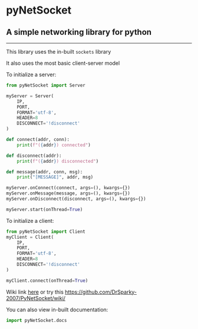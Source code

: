 # pyNetSocket
## A simple networking library for python
---
This library uses the in-built `sockets` library

It also uses the most basic client-server model

To initialize a server:
```python
from pyNetSocket import Server

myServer = Server(
    IP,
    PORT,
    FORMAT='utf-8',
    HEADER=8
    DISCONNECT='!disconnect'
)

def connect(addr, conn):
    print(f"({addr}) connected")

def disconnect(addr):
    print(f"({addr}) disconnected")

def message(addr, conn, msg):
    print("[MESSAGE]", addr, msg)

myServer.onConnect(connect, args=(), kwargs={})
myServer.onMessage(message, args=(), kwargs={})
myServer.onDisconnect(disconnect, args=(), kwargs={})

myServer.start(onThread=True)
```

To initialize a client:
```python
from pyNetSocket import Client
myClient = Client(
    IP,
    PORT,
    FORMAT='utf-8',
    HEADER=8
    DISCONNECT='!disconnect'
)

myClient.connect(onThread=True)
```

Wiki link [here](https://github.com/DrSparky-2007/PyNetSocket/wiki/)
or try this https://github.com/DrSparky-2007/PyNetSocket/wiki/

You can also view in-built documentation:
```python
import pyNetSocket.docs
```

